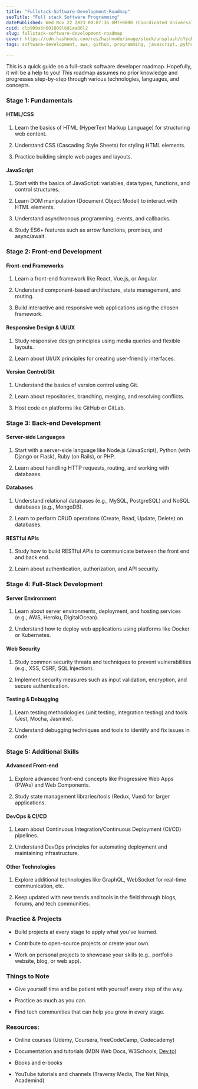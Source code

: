 ```yaml
---
title: "Fullstack-Software-Development-Roadmap"
seoTitle: "Full stack Software Programming"
datePublished: Wed Nov 22 2023 00:07:36 GMT+0000 (Coordinated Universal Time)
cuid: clp909s6n001809l6d1aa86l2
slug: fullstack-software-development-roadmap
cover: https://cdn.hashnode.com/res/hashnode/image/stock/unsplash/cYyqhdbJ9TI/upload/49228577b9f484d1360c17f68057717b.jpeg
tags: software-development, aws, github, programming, javascript, python, databases, kubernetes, reactjs, software-engineering, rest-api, xss, gcp, uiux, ci-cd

---
```


This is a quick guide on a full-stack software developer roadmap. Hopefully, it will be a help to you! This roadmap assumes no prior knowledge and progresses step-by-step through various technologies, languages, and concepts.

### Stage 1: Fundamentals

#### HTML/CSS

1. Learn the basics of HTML (HyperText Markup Language) for structuring web content.
    
2. Understand CSS (Cascading Style Sheets) for styling HTML elements.
    
3. Practice building simple web pages and layouts.
    

#### JavaScript

1. Start with the basics of JavaScript: variables, data types, functions, and control structures.
    
2. Learn DOM manipulation (Document Object Model) to interact with HTML elements.
    
3. Understand asynchronous programming, events, and callbacks.
    
4. Study ES6+ features such as arrow functions, promises, and async/await.
    

### Stage 2: Front-end Development

#### Front-end Frameworks

1. Learn a front-end framework like React, Vue.js, or Angular.
    
2. Understand component-based architecture, state management, and routing.
    
3. Build interactive and responsive web applications using the chosen framework.
    

#### Responsive Design & UI/UX

1. Study responsive design principles using media queries and flexible layouts.
    
2. Learn about UI/UX principles for creating user-friendly interfaces.
    

#### Version Control/Git

1. Understand the basics of version control using Git.
    
2. Learn about repositories, branching, merging, and resolving conflicts.
    
3. Host code on platforms like GitHub or GitLab.
    

### Stage 3: Back-end Development

#### Server-side Languages

1. Start with a server-side language like Node.js (JavaScript), Python (with Django or Flask), Ruby (on Rails), or PHP.
    
2. Learn about handling HTTP requests, routing, and working with databases.
    

#### Databases

1. Understand relational databases (e.g., MySQL, PostgreSQL) and NoSQL databases (e.g., MongoDB).
    
2. Learn to perform CRUD operations (Create, Read, Update, Delete) on databases.
    

#### RESTful APIs

1. Study how to build RESTful APIs to communicate between the front end and back end.
    
2. Learn about authentication, authorization, and API security.
    

### Stage 4: Full-Stack Development

#### Server Environment

1. Learn about server environments, deployment, and hosting services (e.g., AWS, Heroku, DigitalOcean).
    
2. Understand how to deploy web applications using platforms like Docker or Kubernetes.
    

#### Web Security

1. Study common security threats and techniques to prevent vulnerabilities (e.g., XSS, CSRF, SQL Injection).
    
2. Implement security measures such as input validation, encryption, and secure authentication.
    

#### Testing & Debugging

1. Learn testing methodologies (unit testing, integration testing) and tools (Jest, Mocha, Jasmine).
    
2. Understand debugging techniques and tools to identify and fix issues in code.
    

### Stage 5: Additional Skills

#### Advanced Front-end

1. Explore advanced front-end concepts like Progressive Web Apps (PWAs) and Web Components.
    
2. Study state management libraries/tools (Redux, Vuex) for larger applications.
    

#### DevOps & CI/CD

1. Learn about Continuous Integration/Continuous Deployment (CI/CD) pipelines.
    
2. Understand DevOps principles for automating deployment and maintaining infrastructure.
    

#### Other Technologies

1. Explore additional technologies like GraphQL, WebSocket for real-time communication, etc.
    
2. Keep updated with new trends and tools in the field through blogs, forums, and tech communities.
    

### Practice & Projects

* Build projects at every stage to apply what you've learned.
    
* Contribute to open-source projects or create your own.
    
* Work on personal projects to showcase your skills (e.g., portfolio website, blog, or web app).
    

### Things to Note

* Give yourself time and be patient with yourself every step of the way.
    
* Practice as much as you can.
    
* Find tech communities that can help you grow in every stage.
    

### Resources:

* Online courses (Udemy, Coursera, freeCodeCamp, Codecademy)
    
* Documentation and tutorials (MDN Web Docs, W3Schools, [Dev.to](https://github.com/TinyTechGirl/Fullstack-Software-Development-Roadmap#stage-1-fundamentals))
    
* Books and e-books
    
* YouTube tutorials and channels (Traversy Media, The Net Ninja, Academind)
